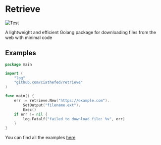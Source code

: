 # Retrieve

![Test](https://img.shields.io/github/actions/workflow/status/ciathefed/retrieve/test.yml?label=test%20%F0%9F%A7%AA&style=flat-square)

A lightweight and efficient Golang package for downloading files from the web with minimal code

## Examples

```go
package main

import (
    "log"
    "github.com/ciathefed/retrieve"
)

func main() {
    err := retrieve.New("https://example.com").
        SetOutput("filename.ext").
        Exec()
    if err != nil {
        log.Fatalf("failed to download file: %v", err)
    }
}
```

You can find all the examples [here](https://github.com/ciathefed/retrieve/blob/main/_examples)
